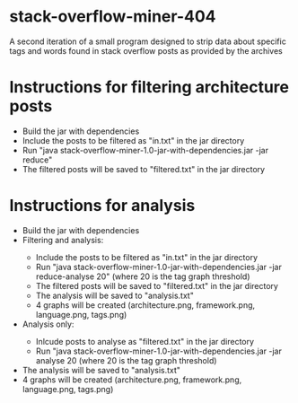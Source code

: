 # stack-overflow-miner-404
A second iteration of a small program designed to strip data about specific tags and words found in stack overflow posts as provided by the archives

# Instructions for filtering architecture posts
- Build the jar with dependencies
- Include the posts to be filtered as "in.txt" in the jar directory
- Run "java stack-overflow-miner-1.0-jar-with-dependencies.jar -jar reduce"
- The filtered posts will be saved to "filtered.txt" in the jar directory


# Instructions for analysis
<ul> 
    <li>Build the jar with dependencies</li>
    <li>Filtering and analysis:</li>
    <ul>
        <li>Include the posts to be filtered as "in.txt" in the jar directory</li>
        <li>Run "java stack-overflow-miner-1.0-jar-with-dependencies.jar -jar reduce-analyse 20" (where 20 is the tag graph threshold)</li>
        <li>The filtered posts will be saved to "filtered.txt" in the jar directory</li>
        <li>The analysis will be saved to "analysis.txt"</li>
        <li>4 graphs will be created (architecture.png, framework.png, language.png, tags.png)</li>
    </ul>
    <li>Analysis only:</li>
    <ul> 
        <li>Inlcude posts to analyse as "filtered.txt" in the jar directory</li>
        <li>Run "java stack-overflow-miner-1.0-jar-with-dependencies.jar -jar analyse 20 (where 20 is the tag graph threshold)</li>
    </ul>
    <li>The analysis will be saved to "analysis.txt"</li>
    <li>4 graphs will be created (architecture.png, framework.png, language.png, tags.png)</li>
</ul>
